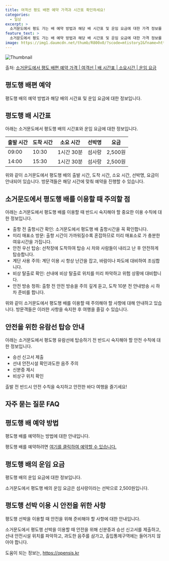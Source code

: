 ```yaml
---
title: 여객선 평도 배편 예약 가격과 시간표 확인하세요!
categories:
  - 일상
excerpt: >
  소거문도에서 평도 가는 배 예약 방법과 해당 배 시간표 및 운임 요금에 대한 가격 정보를 안내 드리겠습니다. 안전하고 재밋는 평도행 여행을 위해 아래 정보 참고하시기 바랍니다. 평도행 배편 예약하기 👈 클릭소거문도에서 평도행 배 시간표출발 시간도착 시간소요 시간선박명요금09:0010:301시간 30분섬사랑2,500원14:0015:301시간 30분섬사랑2,500원평도행 배편 예약하기 👈 클릭소거문도에서 평도행 여객선 탑승 시 이용수칙소거문도에서 평도행 배를 이용할 때 반드시 숙지해야 할 중요한 이용 수칙을 알아보겠습니다. 중요한 내용:출항 전 출항시간 확인: 소거문도에서 평도행 배 출항시간을 꼭 확인합니다.미리 매표소 방문: 출항 시간이 가까워질수록 혼잡하므로 미리 매표소로 가 충분한 여유시간을 가집니다...
feature_text: >
  소거문도에서 평도 가는 배 예약 방법과 해당 배 시간표 및 운임 요금에 대한 가격 정보를 안내 드리겠습니다. 안전하고 재밋는 평도행 여행을 위해 아래 정보 참고하시기 바랍니다. 평도행 배편 예약하기 👈 클릭소거문도에서 평도행 배 시간표출발 시간도착 시간소요 시간선박명요금09:0010:301시간 30분섬사랑2,500원14:0015:301시간 30분섬사랑2,500원평도행 배편 예약하기 👈 클릭소거문도에서 평도행 여객선 탑승 시 이용수칙소거문도에서 평도행 배를 이용할 때 반드시 숙지해야 할 중요한 이용 수칙을 알아보겠습니다. 중요한 내용:출항 전 출항시간 확인: 소거문도에서 평도행 배 출항시간을 꼭 확인합니다.미리 매표소 방문: 출항 시간이 가까워질수록 혼잡하므로 미리 매표소로 가 충분한 여유시간을 가집니다...
image: https://img1.daumcdn.net/thumb/R800x0/?scode=mtistory2&fname=https%3A%2F%2Fblog.kakaocdn.net%2Fdn%2Fd8ZONU%2FbtsHCArgbtU%2FrZRzPc1W4jKjnBT91UVjc0%2Fimg.webp
---
```


![Thumbnail](https://img1.daumcdn.net/thumb/R800x0/?scode=mtistory2&fname=https%3A%2F%2Fblog.kakaocdn.net%2Fdn%2Fd8ZONU%2FbtsHCArgbtU%2FrZRzPc1W4jKjnBT91UVjc0%2Fimg.webp)

<p>출처: <a href="https://opensis.kr/entry/%EC%86%8C%EA%B1%B0%EB%AC%B8%EB%8F%84%EC%97%90%EC%84%9C-%ED%8F%89%EB%8F%84-%EB%B0%B0%ED%8E%B8-%EC%98%88%EC%95%BD-%EA%B0%80%EA%B2%A9-%EC%97%AC%EA%B0%9D%EC%84%A0-%EB%B0%B0-%EC%8B%9C%EA%B0%84%ED%91%9C-%EC%86%8C%EC%9A%94%EC%8B%9C%EA%B0%84-%EC%9A%B4%EC%9E%84-%EC%9A%94%EA%B8%88" rel="dofollow">소거문도에서 평도 배편 예약 가격 | 여객선 | 배 시간표 | 소요시간 | 운임 요금</a> </p>

## 평도행 배편 예약

평도행 배의 예약 방법과 해당 배의 시간표 및 운임 요금에 대한 정보입니다.

## 평도행 배 시간표

아래는 소거문도에서 평도행 배의 시간표와 운임 요금에 대한 정보입니다.

**출발 시간** | **도착 시간** | **소요 시간** | **선박명** | **요금**  
---|---|---|---|---  
09:00 | 10:30 | 1시간 30분 | 섬사랑 | 2,500원  
14:00 | 15:30 | 1시간 30분 | 섬사랑 | 2,500원  
  
위와 같이 소거문도에서 평도행 배의 출발 시간, 도착 시간, 소요 시간, 선박명, 요금이 안내되어 있습니다. 방문객들은 해당 시간에 맞춰
예약을 진행할 수 있습니다.

## 소거문도에서 평도행 배를 이용할 때 주의할 점

아래는 소거문도에서 평도행 배를 이용할 때 반드시 숙지해야 할 중요한 이용 수칙에 대한 정보입니다.

  * 출항 전 출항시간 확인: 소거문도에서 평도행 배 출항시간을 꼭 확인합니다.
  * 미리 매표소 방문: 출항 시간이 가까워질수록 혼잡하므로 미리 매표소로 가 충분한 여유시간을 가집니다.
  * 안전 우선 탑승: 선착장에 도착하여 탑승 시 차와 사람들이 내리고 난 후 안전하게 탑승합니다.
  * 계단 사용 주의: 계단 이용 시 항상 난간을 잡고, 바람이나 파도에 대비하여 조심합니다.
  * 비상 탈출로 확인: 선내에 비상 탈출로 위치를 미리 파악하고 위험 상황에 대비합니다.
  * 안전 방송 청취: 출항 전 안전 방송을 주의 깊게 듣고, 도착 10분 전 안내방송 시 하차 준비를 합니다.

위와 같이 소거문도에서 평도행 배를 이용할 때 주의해야 할 사항에 대해 안내하고 있습니다. 방문객들은 이러한 사항을 숙지한 후 여행을 즐길
수 있습니다.

## 안전을 위한 유람선 탑승 안내

아래는 소거문도에서 평도행 유람선에 탑승하기 전 반드시 숙지해야 할 안전 수칙에 대한 정보입니다.

  * 승선 신고서 제출
  * 선내 안전시설 확인과도한 음주 주의
  * 신분증 제시
  * 비상구 위치 확인

출발 전 반드시 안전 수칙을 숙지하고 안전한 바다 여행을 즐기세요!

## 자주 묻는 질문 FAQ

## 평도행 배 예약 방법

평도행 배를 예약하는 방법에 대한 안내입니다.

평도행 배를 예약하려면 [여기를 클릭하여 예약할 수 있습니다.](예약링크)

## 평도행 배의 운임 요금

평도행 배의 운임 요금에 대한 정보입니다.

소거문도에서 평도행 배의 운임 요금은 섬사랑이라는 선박으로 2,500원입니다.

## 평도행 선박 이용 시 안전을 위한 사항

평도행 선박을 이용할 때 안전을 위해 준비해야 할 사항에 대한 안내입니다.

소거문도에서 평도행 선박을 이용할 때 안전을 위해 신분증과 승선 신고서를 제출하고, 선내 안전시설 위치를 파악하고, 과도한 음주를 삼가고,
출입통제구역에는 들어가지 않아야 합니다.

 

도움이 되는 정보는, <a href="https://opensis.kr" rel="dofollow">https://opensis.kr</a>


